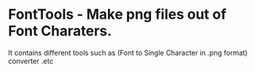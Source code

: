 # FontTools - Make png files out of Font Charaters.
It contains different tools such as (Font to Single Character in .png format) converter .etc
